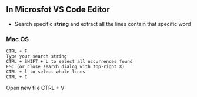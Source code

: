 ## In Microsfot VS Code Editor
  - Search specific **string** and extract all the lines contain that specific word

### Mac OS
```
CTRL + F
Type your search string
CTRL + SHIFT + L to select all occurrences found
ESC (or close search dialog with top-right X)
CTRL + l to select whole lines
CTRL + C
```
Open new file
CTRL + V
